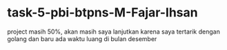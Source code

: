 # task-5-pbi-btpns-M-Fajar-Ihsan
project masih 50%, akan masih saya lanjutkan karena saya tertarik dengan golang dan baru ada waktu luang di bulan desember
